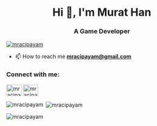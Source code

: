 <h1 align="center">Hi 👋, I'm Murat Han</h1>
<h3 align="center">A Game Developer</h3>



<p align="left"> <a href="https://twitter.com/mracipayam" target="blank"><img src="https://img.shields.io/twitter/follow/mracipayam?logo=twitter&style=for-the-badge" alt="mracipayam" /></a> </p>



- 📫 How to reach me **mracipayam@gmail.com**

<h3 align="left">Connect with me:</h3>
<p align="left">
<a href="https://twitter.com/mracipayam" target="blank"><img align="center" src="https://raw.githubusercontent.com/rahuldkjain/github-profile-readme-generator/master/src/images/icons/Social/twitter.svg" alt="mracipayam" height="30" width="40" /></a>
<a href="https://instagram.com/mracipayam" target="blank"><img align="center" src="https://raw.githubusercontent.com/rahuldkjain/github-profile-readme-generator/master/src/images/icons/Social/instagram.svg" alt="mracipayam" height="30" width="40" /></a>
</p>

<p><img align="left" src="https://github-readme-stats.vercel.app/api/top-langs?username=mracipayam&show_icons=true&locale=en&layout=compact" alt="mracipayam" /></p>

<p>&nbsp;<img align="center" src="https://github-readme-stats.vercel.app/api?username=mracipayam&show_icons=true&locale=en" alt="mracipayam" /></p>

<p><img align="center" src="https://github-readme-streak-stats.herokuapp.com/?user=mracipayam&" alt="mracipayam" /></p>




